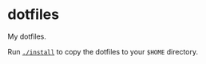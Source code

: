 # dotfiles
My dotfiles.

Run [`./install`](https://github.com/jfoster/dotfiles/blob/master/install) to copy the dotfiles to your `$HOME` directory.
